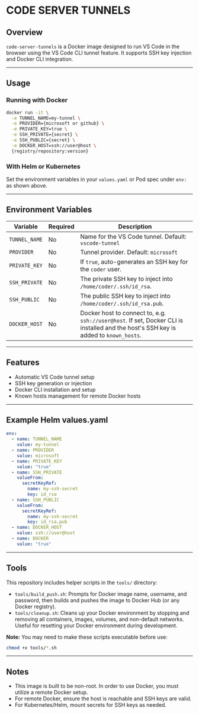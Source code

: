 # CODE SERVER TUNNELS

## Overview

`code-server-tunnels` is a Docker image designed to run VS Code in the browser using the VS Code CLI tunnel feature. It supports SSH key injection and Docker CLI integration.

---

## Usage

### Running with Docker

```sh
docker run -it \
  -e TUNNEL_NAME=my-tunnel \
  -e PROVIDER={microsoft or github} \
  -e PRIVATE_KEY=true \
  -e SSH_PRIVATE={secret} \
  -e SSH_PUBLIC={secret} \
  -e DOCKER_HOST=ssh://user@host \
  {registry/repository:version}
```

### With Helm or Kubernetes

Set the environment variables in your `values.yaml` or Pod spec under `env:` as shown above.

---

## Environment Variables

| Variable         | Required | Description |
|------------------|----------|-------------|
| `TUNNEL_NAME`    | No       | Name for the VS Code tunnel. Default: `vscode-tunnel` |
| `PROVIDER`       | No       | Tunnel provider. Default: `microsoft` |
| `PRIVATE_KEY`    | No       | If `true`, auto-generates an SSH key for the `coder` user. |
| `SSH_PRIVATE`    | No       | The private SSH key to inject into `/home/coder/.ssh/id_rsa`. |
| `SSH_PUBLIC`     | No       | The public SSH key to inject into `/home/coder/.ssh/id_rsa.pub`. |
| `DOCKER_HOST`    | No       | Docker host to connect to, e.g. `ssh://user@host`. If set, Docker CLI is installed and the host's SSH key is added to `known_hosts`. |

---

## Features

- Automatic VS Code tunnel setup
- SSH key generation or injection
- Docker CLI installation and setup
- Known hosts management for remote Docker hosts

---

## Example Helm values.yaml

```yaml
env:
  - name: TUNNEL_NAME
    value: my-tunnel
  - name: PROVIDER
    value: microsoft
  - name: PRIVATE_KEY
    value: "true"
  - name: SSH_PRIVATE
    valueFrom:
      secretKeyRef:
        name: my-ssh-secret
        key: id_rsa
  - name: SSH_PUBLIC
    valueFrom:
      secretKeyRef:
        name: my-ssh-secret
        key: id_rsa.pub
  - name: DOCKER_HOST
    value: ssh://user@host
  - name: DOCKER
    value: "true"
```

---

## Tools

This repository includes helper scripts in the `tools/` directory:

- `tools/build_push.sh`: Prompts for Docker image name, username, and password, then builds and pushes the image to Docker Hub (or any Docker registry).
- `tools/cleanup.sh`: Cleans up your Docker environment by stopping and removing all containers, images, volumes, and non-default networks. Useful for resetting your Docker environment during development.

**Note:** You may need to make these scripts executable before use:

```sh
chmod +x tools/*.sh
```

---

## Notes

- This image is built to be non-root. In order to use Docker, you must utilize a remote Docker setup.
- For remote Docker, ensure the host is reachable and SSH keys are valid.
- For Kubernetes/Helm, mount secrets for SSH keys as needed.
